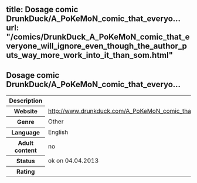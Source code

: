 title: Dosage comic DrunkDuck/A_PoKeMoN_comic_that_everyo...
url: "/comics/DrunkDuck_A_PoKeMoN_comic_that_everyone_will_ignore_even_though_the_author_puts_way_more_work_into_it_than_som.html"
---
Dosage comic DrunkDuck/A_PoKeMoN_comic_that_everyo...
-----------------------------------------

<table class="comicinfo">
<tr>
<th>Description</th><td></td>
</tr>
<tr>
<th>Website</th><td><a href="http://www.drunkduck.com/A_PoKeMoN_comic_that_everyone_will_ignore_even_though_the_author_puts_way_more_work_into_it_than_some_other_very_popular_PoKeMoN_comics_that_get_over_nine_thousand_views_on_days_they_DONT_update_What_the_hell/">http://www.drunkduck.com/A_PoKeMoN_comic_that_everyone_will_ignore_even_though_the_author_puts_way_more_work_into_it_than_some_other_very_popular_PoKeMoN_comics_that_get_over_nine_thousand_views_on_days_they_DONT_update_What_the_hell/</a></td>
</tr>
<tr>
<th>Genre</th><td>Other</td>
</tr>
<tr>
<th>Language</th><td>English</td>
</tr>
<tr>
<th>Adult content</th><td>no</td>
</tr>
<tr>
<th>Status</th><td>ok on 04.04.2013</td>
</tr>
<tr>
<th>Rating</th><td><div class="g-plusone" data-size="standard" data-annotation="bubble"
 data-href="http://www.drunkduck.com/A_PoKeMoN_comic_that_everyone_will_ignore_even_though_the_author_puts_way_more_work_into_it_than_some_other_very_popular_PoKeMoN_comics_that_get_over_nine_thousand_views_on_days_they_DONT_update_What_the_hell/"></div></td>
</tr>
</table>
<script type="text/javascript">
  (function() {
    var po = document.createElement('script'); po.type = 'text/javascript'; po.async = true;
    po.src = 'https://apis.google.com/js/plusone.js';
    var s = document.getElementsByTagName('script')[0]; s.parentNode.insertBefore(po, s);
  })();
</script>
